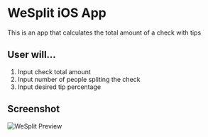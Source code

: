 <h1>WeSplit iOS App</h1>

<p>This is an app that calculates the total amount of a check with tips</p>

<h2> User will... </h2>
<ol>
  <li>Input check total amount</li>
  <li>Input number of people spliting the check</li>
  <li>Input desired tip percentage</li>
</ol>

<h2>Screenshot</h2>

![WeSplit Preview](https://github.com/user-attachments/assets/21dfe924-3ff0-48ec-a477-280fc34fca90)
